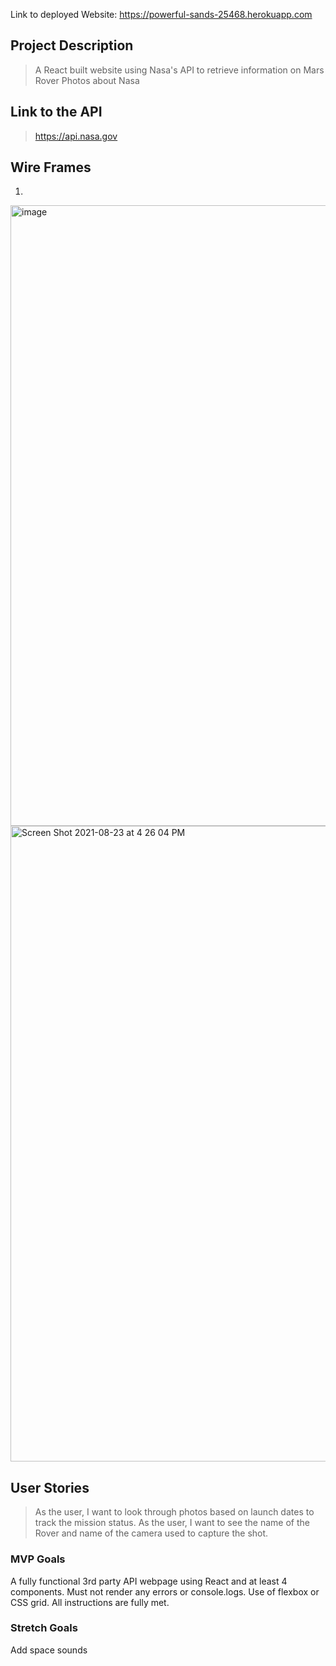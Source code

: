 Link to deployed Website: https://powerful-sands-25468.herokuapp.com

## Project Description 
> A React built website using Nasa's API to retrieve information on Mars Rover Photos about Nasa

## Link to the API 
> https://api.nasa.gov

## Wire Frames

1.
<img width="993" alt="image" src="https://media.git.generalassemb.ly/user/37231/files/9a936380-042e-11ec-8dd3-b3d6f0a5cd83">



<img width="1017" alt="Screen Shot 2021-08-23 at 4 26 04 PM" src="https://media.git.generalassemb.ly/user/37231/files/ec3bee00-042e-11ec-90b6-6575d4752a48">



## User Stories
> As the user, I want to look through photos based on launch dates to track the mission status.
>As the user, I want to see the name of the Rover and name of the camera used to capture the shot. 


### MVP Goals
 A fully functional 3rd party API webpage using React and at least 4 components. 
Must not render any errors or console.logs.
Use of flexbox or CSS grid.
All instructions are fully met.


### Stretch Goals
Add space sounds 
